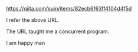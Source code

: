 https://qiita.com/suin/items/82ecb6f63ff4104d4f5d

I refer the above URL.

The URL taught me a concurrent program.

I am happy man
